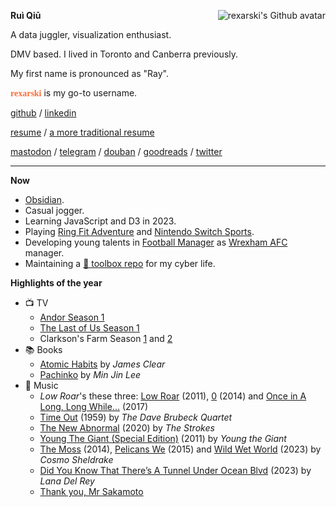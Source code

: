 **Ruì Qiū** <img class="avatar" align="right" alt="rexarski's Github avatar" src="https://avatars.githubusercontent.com/u/4172477?s=400&u=9d499524c04758e8b76c69a80fbcbb8aed6c6c09&v=4" />

A data juggler, visualization enthusiast.

DMV based. I lived in Toronto and Canberra previously.

My first name is pronounced as "Ray".

<strong style="font-family:Eczar;color:#ff6b35">rexarski</strong> is my go-to username.

[github](https://github.com/rexarski) / [linkedin](https://www.linkedin.com/in/rqiu/)

[resume](https://read.cv/rq) / [a more traditional resume](https://github.com/rexarski/resume)

[mastodon](https://mastodon.social/@rexarski) / [telegram](https://t.me/itsnopie) / [douban](https://www.douban.com/people/rexarski/) / [goodreads](https://www.goodreads.com/rexarski) / [twitter](https://twitter.com/rexarski)

***

**Now**

- [Obsidian](https://obsidian.md/).
- Casual jogger.
- Learning JavaScript and D3 in 2023.
- Playing [Ring Fit Adventure](https://nintendoswitchsports.nintendo.com/en/) and [Nintendo Switch Sports](https://nintendoswitchsports.nintendo.com/en/).
- Developing young talents in [Football Manager](https://www.footballmanager.com/) as [Wrexham AFC](https://www.wrexhamafc.co.uk/club/whos-who/) manager.
- Maintaining a [🧰 toolbox repo](https://github.com/rexarski/toolbox/) for my cyber life.

**Highlights of the year**

- 📺 TV
  - [Andor Season 1](https://movie.douban.com/subject/30376895/)
  - [The Last of Us Season 1](https://movie.douban.com/subject/25848328/)
  - Clarkson's Farm Season [1](https://movie.douban.com/subject/34839005/) and [2](https://movie.douban.com/subject/35517450/)
- 📚 Books
  - [Atomic Habits](https://www.goodreads.com/book/show/40121378-atomic-habits) by *James Clear*
  - [Pachinko](https://www.goodreads.com/book/show/52257890) by *Min Jin Lee*
- 🎷 Music
  - *Low Roar*'s these three: [Low Roar](https://open.spotify.com/album/3lETJkavciTauiSyOV1gZC?si=5xmSukOKTa2IMqIKNH15gg) (2011), [0](https://open.spotify.com/album/4G3ZBFg8MpTSDxDQ3m2BCb?si=M9Bz-jWqQtCEf3crhDiJBw) (2014) and [Once in A Long, Long While...](https://open.spotify.com/album/5dhet1luldVxu21FUspJXV?si=r_KD38s-RfSOnTzNuZ3pAQ) (2017)
  - [Time Out](https://open.spotify.com/album/0nTTEAhCZsbbeplyDMIFuA?si=aXWdu10NRRmdseoGPjOoUQ) (1959) by *The Dave Brubeck Quartet*
  - [The New Abnormal](https://open.spotify.com/album/2xkZV2Hl1Omi8rk2D7t5lN?si=RN6J2tuvQNqilw4hK377jg) (2020) by *The Strokes*
  - [Young The Giant (Special Edition)](https://open.spotify.com/album/2ww7MYrkExsljnKhcINDse?si=sr2V-mlJSLW8FzPgwdxeIw) (2011) by *Young the Giant*
  - [The Moss](https://open.spotify.com/album/4vS1qz11W9HQ61YAKAwggh?si=monkYlWNRK2KnYvqsEpUGg) (2014), [Pelicans We](https://open.spotify.com/album/5wWwQ36jDU3QGxG4TH2NHB?si=xtHfDrtpQqGoCHaK5hbviA) (2015) and [Wild Wet World](https://open.spotify.com/album/4ecqXeEbEMrPYHVRA9yP5s?si=V2-ZAsjrSw2y_cUsPdEIEQ) (2023) by *Cosmo Sheldrake*
  - [Did You Know That There’s A Tunnel Under Ocean Blvd](https://open.spotify.com/album/5HOHne1wzItQlIYmLXLYfZ?si=pYDwNNA4QNi0SCUfogjr-A) (2023) by *Lana Del Rey*
  - [Thank you, Mr Sakamoto](https://www.youtube.com/watch?v=z9tECKZ60zk)
